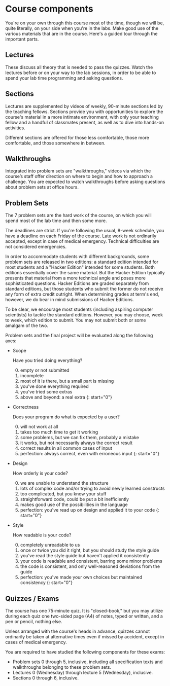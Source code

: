 # Course components

You're on your own through this course most of the time, though we will be, quite literally, on your side when you're in the labs. Make good use of the various materials that are in the course. Here's a guided tour through the important parts.

## Lectures

These discuss all theory that is needed to pass the quizzes. Watch the lectures before or on your way to the lab sessions, in order to be able to spend your lab time programming and asking questions.

## Sections

Lectures are supplemented by videos of weekly, 90-minute sections led by the teaching fellows. Sections provide you with opportunities to explore the course's material in a more intimate environment, with only your teaching fellow and a handful of classmates present, as well as to dive into hands-on activities.

Different sections are offered for those less comfortable, those more comfortable, and those somewhere in between.

## Walkthroughs

Integrated into problem sets are "walkthroughs," videos via which the course’s staff offer direction on where to begin and how to approach a challenge. You are expected to watch walkthroughs before asking questions about problem sets at office hours.

## Problem Sets

The 7 problem sets are the hard work of the course, on which you will spend most of the lab time and then some more.

The deadlines are strict. If you're following the usual, 8-week schedule, you
have a deadline on each Friday of the course. Late work is not ordinarily
accepted, except in case of medical emergency. Technical difficulties are not
considered emergencies.

In order to accommodate students with different backgrounds, some problem sets
are released in two editions: a standard edition intended for most students and
a "Hacker Edition" intended for some students. Both editions essentially cover
the same material. But the Hacker Edition typically presents that material from
a more technical angle and poses more sophisticated questions. Hacker Editions
are graded separately from standard editions, but those students who submit the
former do not receive any form of extra credit outright. When determining
grades at term's end, however, we do bear in mind submissions of Hacker
Editions.

To be clear, we encourage most students (including aspiring computer scientists) to tackle the standard editions. However, you may choose, week to week, which edition to submit. You may not submit both or some amalgam of the two.

Problem sets and the final project will be evaluated along the following axes:

* Scope

	Have you tried doing everything?

	0. empty or not submitted
	1. incomplete
	2. most of it is there, but a small part is missing
	3. you've done everything required
	4. you've tried some extras
	5. above and beyond: a real extra
	{: start="0"}

* Correctness

	Does your program do what is expected by a user?

	0. will not work at all
	1. takes too much time to get it working
	2. some problems, but we can fix them, probably a mistake
	3. it works, but not necessarily always the correct result
	4. correct results in all common cases of input
	5. perfection: always correct, even with erroneous input
	{: start="0"}

* Design

	How orderly is your code?

	0. we are unable to understand the structure
	1. lots of complex code and/or trying to avoid newly learned constructs
	2. too complicated, but you know your stuff
	3. straightforward code, could be put a bit inefficiently
	4. makes good use of the possibilities in the language
	5. perfection: you've read up on design and applied it to your code
	{: start="0"}

* Style

	How readable is your code?

	0. completely unreadable to us
	1. once or twice you did it right, but you should study the style guide
	2. you've read the style guide but haven't applied it consistently
	3. your code is readable and consistent, barring some minor problems
	4. the code is consistent, and only well-reasoned deviations from the guide
	5. perfection: you've made your own choices but maintained consistency
	{: start="0"}

## Quizzes / Exams

The course has one 75-minute quiz. It is "closed-book," but you may utilize during each quiz one two-sided page (A4) of notes, typed or written, and a pen or pencil, nothing else.

Unless arranged with the course's heads in advance, quizzes cannot ordinarily be taken at alternative times even if missed by accident, except in cases of medical emergency.

You are required to have studied the following components for these exams:

* Problem sets 0 through 5, inclusive, including all specification texts and walkthroughs belonging to these problem sets.
* Lectures 0 (Wednesday) through lecture 5 (Wednesday), inclusive.
* Sections 0 through 6, inclusive.
